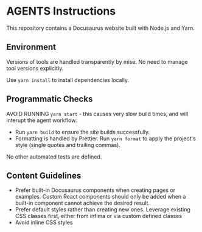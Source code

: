 # AGENTS Instructions

This repository contains a Docusaurus website built with Node.js and Yarn.

## Environment

Versions of tools are handled transparently by mise. No need to manage tool versions explicitly.

Use `yarn install` to install dependencies locally.

## Programmatic Checks

AVOID RUNNING `yarn start` - this causes very slow build times, and will interupt the agent workflow.

- Run `yarn build` to ensure the site builds successfully.
- Formatting is handled by Prettier. Run `yarn format` to apply the project's style (single quotes and trailing commas).

No other automated tests are defined.

## Content Guidelines

- Prefer built-in Docusaurus components when creating pages or examples.
  Custom React components should only be added when a built-in component
  cannot achieve the desired result.
- Prefer default styles rather than creating new ones. Leverage existing CSS classes first, either from infima or via custom defined classes
- Avoid inline CSS styles

